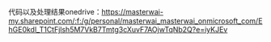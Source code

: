 代码以及处理结果onedrive：https://masterwai-my.sharepoint.com/:f:/g/personal/masterwai_masterwai_onmicrosoft_com/EhGE0kdl_T1CtFjlsh5M7VkB7Tmtg3cXuvF7AOjwTqNb2Q?e=iyKJEv
